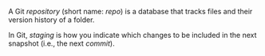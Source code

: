 <div id="repository">

A Git _repository_ (short name: _repo_) is a database that tracks files and their version history of a folder.
</div>
<div id="staging">

In Git, _staging_ is how you indicate which changes to be included in the next snapshot (i.e., the next _commit_).
</div>